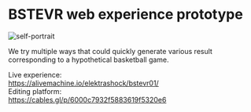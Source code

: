 # BSTEVR web experience prototype
  
![self-portrait](https://alivemachine.io/elektrashock/bstevr01/bstevr_proto.png)
  
We try multiple ways that could quickly generate various result corresponding to a hypothetical basketball game.  
  
Live experience:  
https://alivemachine.io/elektrashock/bstevr01/  
Editing platform:  
https://cables.gl/p/6000c7932f5883619f5320e6  
